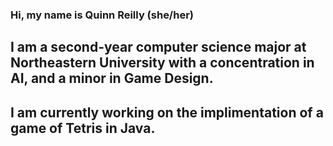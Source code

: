 ### Hi, my name is Quinn Reilly (she/her)
## I am a second-year computer science major at Northeastern University with a concentration in AI, and a minor in Game Design.
## I am currently working on the implimentation of a game of Tetris in Java. 

<!--
**quinn-reilly/quinn-reilly** is a ✨ _special_ ✨ repository because its `README.md` (this file) appears on your GitHub profile.

Here are some ideas to get you started:

- 🔭 I’m currently working on ...
- 🌱 I’m currently learning DrRacket
- 👯 I’m looking to collaborate on ...
- 🤔 I’m looking for help with ...
- 💬 Ask me about ...
- 📫 How to reach me: ...
- 😄 Pronouns: she/her
- ⚡ Fun fact: ...
-->
